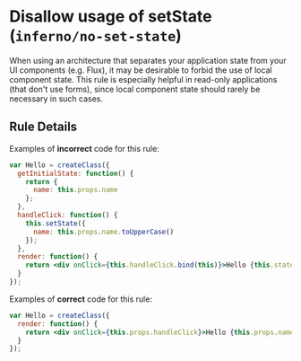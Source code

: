 # Disallow usage of setState (`inferno/no-set-state`)

<!-- end auto-generated rule header -->

When using an architecture that separates your application state from your UI components (e.g. Flux), it may be desirable to forbid the use of local component state. This rule is especially helpful in read-only applications (that don't use forms), since local component state should rarely be necessary in such cases.

## Rule Details

Examples of **incorrect** code for this rule:

```jsx
var Hello = createClass({
  getInitialState: function() {
    return {
      name: this.props.name
    };
  },
  handleClick: function() {
    this.setState({
      name: this.props.name.toUpperCase()
    });
  },
  render: function() {
    return <div onClick={this.handleClick.bind(this)}>Hello {this.state.name}</div>;
  }
});
```

Examples of **correct** code for this rule:

```jsx
var Hello = createClass({
  render: function() {
    return <div onClick={this.props.handleClick}>Hello {this.props.name}</div>;
  }
});
```
